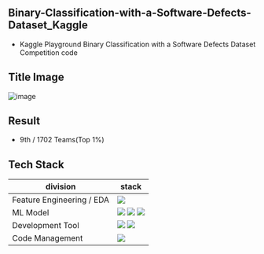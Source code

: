 ## Binary-Classification-with-a-Software-Defects-Dataset_Kaggle

- Kaggle Playground Binary Classification with a Software Defects Dataset Competition code

## Title Image
![image](https://github.com/LEE-hyeon0771/Binary-Classification-with-a-Software-Defects-Dataset_Kaggle/assets/84756586/dd7ce01f-003c-4058-b665-f189d8524dc0)

## Result
- 9th / 1702 Teams(Top 1%)

## Tech Stack
| division        | stack                                                                                                                                                                                                                                                                                                       |
| --------------- | ----------------------------------------------------------------------------------------------------------------------------------------------------------------------------------------------------------------------------------------------------------------------------------------------------------- |
| Feature Engineering / EDA     | <img src="https://img.shields.io/badge/python-1572B6?sytle=flat&logo=python&logoColor=white"> |
| ML Model        | <img src="https://img.shields.io/badge/LightGBM-181717?sytle=flat&logo=LightGBM&logoColor=white"> <img src="https://img.shields.io/badge/Xgboost-181717?sytle=flat&logo=Xgboost&logoColor=white"> <img src="https://img.shields.io/badge/Catbost-181717?sytle=flat&logo=Catboost&logoColor=white"> |
| Development Tool |  <img src="https://img.shields.io/badge/python-1572B6?sytle=flat&logo=python&logoColor=white"> <img src="https://img.shields.io/badge/tensorflow-1572B6?sytle=flat&logo=tensorflow&logoColor=white">|
| Code Management | <img src="https://img.shields.io/badge/Kaggle Notebook-F05032?style=flat&logo=Kaggle Notebook&logoColor=black">
